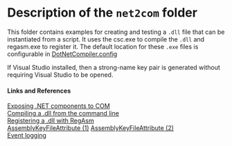 # Description of the `net2com` folder

This folder contains examples for creating and testing a `.dll` file that
can be instantiated from a script. 
It uses the csc.exe to compile the `.dll` and regasm.exe to register it.
The default location for these `.exe` files is configurable in [DotNetCompiler.config](../class/DotNetCompiler.config)

If Visual Studio installed, then a strong-name key pair is generated without 
requiring Visual Studio to be opened.

#### Links and References

[Exposing .NET components to COM](http://www.codeproject.com/Articles/3511/Exposing-NET-Components-to-COM)  
[Compiling a .dll from the command line](https://msdn.microsoft.com/en-us/library/78f4aasd.aspx)  
[Registering a .dll with RegAsm](http://stackoverflow.com/questions/13931337/register-comdlg32-dll-gets-regsvr32-dllregisterserver-entry-point-was-not-found)  
[AssemblyKeyFileAttribute (1)](https://msdn.microsoft.com/en-us/library/system.reflection.assemblykeyfileattribute(v=vs.110).aspx)  
[AssemblyKeyFileAttribute (2)](https://msdn.microsoft.com/en-us/library/xc31ft41%28v=vs.110%29.aspx?f=255&MSPPError=-2147217396)  
[Event logging](https://msdn.microsoft.com/en-us/library/w3t54f67\(v=vs.90\).aspx)  
